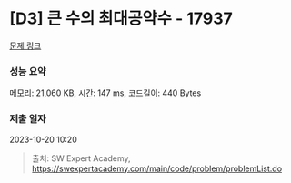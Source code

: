 # [D3] 큰 수의 최대공약수 - 17937 

[문제 링크](https://swexpertacademy.com/main/code/problem/problemDetail.do?contestProbId=AYmRI_8ajv8DFARi) 

### 성능 요약

메모리: 21,060 KB, 시간: 147 ms, 코드길이: 440 Bytes

### 제출 일자

2023-10-20 10:20



> 출처: SW Expert Academy, https://swexpertacademy.com/main/code/problem/problemList.do